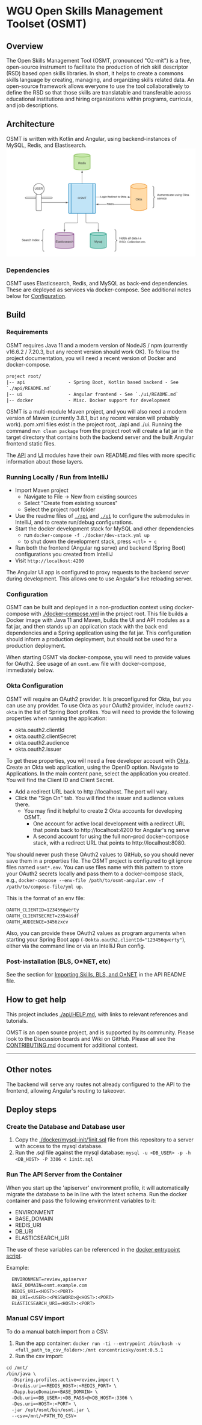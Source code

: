 # WGU Open Skills Management Toolset (OSMT)

## Overview
The Open Skills Management Tool (OSMT, pronounced "Oz-mit") is a free, open-source instrument to facilitate the production of rich skill descriptor (RSD) based open skills libraries. In short, it helps to create a commons skills language by creating, managing, and organizing skills related data.  An open-source framework allows everyone to use the tool collaboratively to define the RSD so that those skills are translatable and transferable across educational institutions and hiring organizations within programs, curricula, and job descriptions.

## Architecture
OSMT is written with Kotlin and Angular, using backend-instances of MySQL, Redis, and Elastisearch. 
![OSMT architectural overview](./ui/src/assets/Architectural-Diagram.png)

### Dependencies
OSMT uses Elasticsearch, Redis, and MySQL as back-end dependencies. These are deployed as services via docker-compose. See additional notes below for [Configuration](#configuration).

## Build
### Requirements
OSMT requires Java 11 and a modern version of NodeJS / npm (currently v16.6.2 / 7.20.3, but any recent version should work OK). To follow the project documentation, you will need a recent version of Docker and docker-compose. 

    project root/
    |-- api                - Spring Boot, Kotlin based backend - See `./api/README.md`
    |-- ui                 - Angular frontend - See `./ui/README.md`
    |-- docker             - Misc. Docker support for development

OSMT is a multi-module Maven project, and you will also need a modern version of Maven (currently 3.8.1, but any recent version will probably work). pom.xml files exist in the project root, ./api and ./ui. Running the command `mvn clean package` from the project root will create a fat jar in the target directory that contains both the backend server and the built Angular frontend static files.

The [API](./api/README.md) and [UI](./ui/README.md) modules have their own README.md files with more specific information about those layers.

### Running Locally / Run from IntelliJ
* Import Maven project
    * Navigate to File -> New from existing sources
    * Select "Create from existing sources"
    * Select the project root folder
* Use the readme files of [`./api`](./api/README.md) and [`./ui`](./ui/README.md) to configure the submodules in IntelliJ, and to create run/debug configurations.
* Start the docker development stack for MySQL and other dependencies
    * run `docker-compose -f ./docker/dev-stack.yml up`
    * to shut down the development stack, press `<ctl> + c`
* Run both the frontend (Angular ng serve) and backend (Spring Boot) configurations you created from IntelliJ
* Visit `http://localhost:4200`

The Angular UI app is configured to proxy requests to the backend server during development. This allows one to use Angular's live reloading server.

### Configuration
OSMT can be built and deployed in a non-production context using docker-compose with [./docker-compose.yml](./docker-compose.yml) in the project root. This file builds a Docker image with Java 11 and Maven, builds the UI and API modules as a fat jar, and then stands up an application stack with the back end dependencies and a Spring application using the fat jar. This configuration should inform a production deployment, but should not be used for a production deployment.

When starting OSMT via docker-compose, you will need to provide values for OAuth2. See usage of an `osmt.env` file with docker-compose, immediately below.

### Okta Configuration
OSMT will require an OAuth2 provider. It is preconfigured for Okta, but you can use any provider. To use Okta as your OAuth2 provider, include `oauth2-okta` in the list of Spring Boot profiles. You will need to provide the following properties when running the application:
* okta.oauth2.clientId
* okta.oauth2.clientSecret
* okta.oauth2.audience
* okta.oauth2.issuer

To get these properties, you will need a free developer account with [Okta](https://okta.com). Create an Okta web application, using the OpenID option. Navigate to Applications. In the main content pane, select the application you created. You will find the Client ID and Client Secret.
* Add a redirect URL back to http://localhost. The port will vary.
* Click the "Sign On" tab. You will find the issuer and audience values there.
  * You may find it helpful to create 2 Okta accounts for developing OSMT.
    * One account for active local development with a redirect URL that points back to http://localhost:4200 for Angular's ng serve
    * A second account for using the full non-prod docker-compose stack, with a redirect URL that points to http://localhost:8080.

You should never push these OAuth2 values to GitHub, so you should never save them in a properties file. The OSMT project is configured to git ignore files named `osmt*.env`. You can use files name with this pattern to store your OAuth2 secrets locally and pass them to a docker-compose stack, e.g., `docker-compose --env-file /path/to/osmt-angular.env -f /path/to/compose-file/yml up`.

This is the format of an env file:
```OAUTH_ISSUER=https://abcdefg.okta.com
OAUTH_CLIENTID=123456qwerty
OAUTH_CLIENTSECRET=2354asdf
OAUTH_AUDIENCE=3456zxcv
```

Also, you can provide these OAuth2 values as program arguments when starting your Spring Boot app (`-Dokta.oauth2.clientId="123456qwerty"`), either via the command line or via an IntelliJ Run config.

### Post-installation (BLS, O*NET, etc)
See the section for [Importing Skills, BLS, and O*NET](./api/README.md#importing-skills-bls-and-onet) in the API README file.

## How to get help
This project includes [./api/HELP.md](./api/HELP.md), with links to relevant references and tutorials.

OMST is an open source project, and is supported by its community. Please look to the Discussion boards and Wiki on GitHub. Please all see the [CONTRIBUTING.md](./CONTRIBUTING.md) document for additional context.


-------------------------------------------------

## Other notes
The backend will serve any routes not already configured to the API to the frontend, allowing Angular's routing to takeover.

## Deploy steps
### Create the Database and Database user
1. Copy the [./docker/mysql-init/1init.sql](docker/mysql-init/1init.sql) file from this repository to a server with access to the mysql database.
1. Run the .sql file against the mysql database: `mysql -u <DB_USER> -p -h <DB_HOST> -P 3306 < 1init.sql`

### Run The API Server from the Container
When you start up the 'apiserver' environment profile, it will automatically migrate the database to be in line with the latest schema.
Run the docker container and pass the following environment variables to it: 
 * ENVIRONMENT
 * BASE_DOMAIN
 * REDIS_URI
 * DB_URI
 * ELASTICSEARCH_URI
 
The use of these variables can be referenced in the [docker entrypoint script](docker/bin/docker_entrypoint.sh).

Example:
  ```
    ENVIRONMENT=review,apiserver
    BASE_DOMAIN=osmt.example.com
    REDIS_URI=<HOST>:<PORT>
    DB_URI=<USER>:<PASSWORD>@<HOST>:<PORT>
    ELASTICSEARCH_URI=<HOST>:<PORT>
  ```

### Manual CSV import
To do a manual batch import from a CSV:
1. Run the app container: `docker run -ti --entrypoint /bin/bash -v <full_path_to_csv_folder>:/mnt concentricsky/osmt:0.5.1`
1. Run the csv import:
```
cd /mnt/
/bin/java \
  -Dspring.profiles.active=review,import \
  -Dredis.uri=<REDIS_HOST>:<REDIS_PORT> \
  -Dapp.baseDomain=<BASE_DOMAIN> \
  -Ddb.uri=<DB_USER>:<DB_PASS>@<DB_HOST>:3306 \
  -Des.uri=<HOST>:<PORT> \
  -jar /opt/osmt/bin/osmt.jar \
  --csv=/mnt/<PATH_TO_CSV>
```
